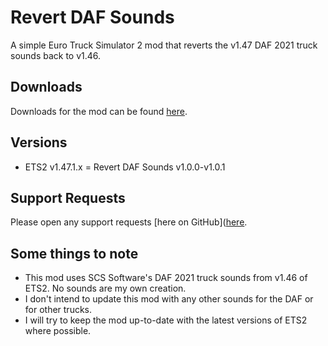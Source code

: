 # Revert DAF Sounds
A simple Euro Truck Simulator 2 mod that reverts the v1.47 DAF 2021 truck sounds back to v1.46.

## Downloads

Downloads for the mod can be found [here](https://github.com/TheClassic36/Revert-DAF-Sounds/releases).

## Versions

* ETS2 v1.47.1.x = Revert DAF Sounds v1.0.0-v1.0.1

## Support Requests
Please open any support requests [here on GitHub]([here](https://github.com/TheClassic36/Revert-DAF-Sounds/issues).

## Some things to note
* This mod uses SCS Software's DAF 2021 truck sounds from v1.46 of ETS2. No sounds are my own creation.
* I don't intend to update this mod with any other sounds for the DAF or for other trucks.
* I will try to keep the mod up-to-date with the latest versions of ETS2 where possible.